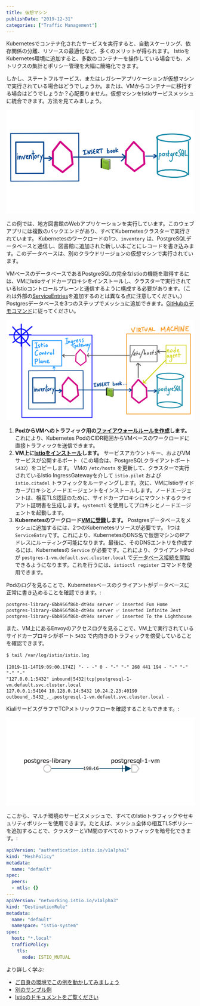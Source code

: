 ```yaml
---
title: 仮想マシン
publishDate: "2019-12-31"
categories: ["Traffic Management"]
---
```


Kubernetesでコンテナ化されたサービスを実行すると、自動スケーリング、依存関係の分離、リソースの最適化など、多くのメリットが得られます。 IstioをKubernetes環境に追加すると、多数のコンテナーを操作している場合でも、メトリクスの集計とポリシー管理を大幅に簡略化できます。

しかし、ステートフルサービス、またはレガシーアプリケーションが仮想マシンで実行されている場合はどうでしょうか。または、VMからコンテナーに移行する場合はどうでしょうか？心配要りません。仮想マシンをIstioサービスメッシュに統合できます。方法を見てみましょう。

![](/images/vm-call-flow.png)

この例では、地方図書館のWebアプリケーションを実行しています。このウェブアプリには複数のバックエンドがあり、すべてKubernetesクラスターで実行されています。 Kubernetesのワークロードの1つ、`inventory` は、PostgreSQLデータベースと通信し、図書館に追加された新しい本ごとにレコードを書き込みます。このデータベースは、別のクラウドリージョンの仮想マシンで実行されています。

VMベースのデータベースであるPostgreSQLの完全なIstioの機能を取得するには、VMにIstioサイドカープロキシをインストールし、クラスターで実行されているIstioコントロールプレーンと通信するように構成する必要があります。（これは外部の[ServiceEntries](/external-services)を追加するのとは異なる点に注意してください。）Postgresデータベースを3つのステップでメッシュに追加できます。[GitHubのデモコマンド](https://github.com/askmeegs/postgres-library/tree/0241acce9d7e2cede0de8ac9baa1338624f716eb#-postgres-library)に従ってください。

![](/images/vm-architecture.png)

1. **PodからVMへのトラフィック用の[ファイアウォールルールを作成](https://github.com/askmeegs/postgres-library#5-allow-pod-ip-traffic-to-the-vm)します。** これにより、Kubernetes PodのCIDR範囲からVMベースのワークロードに直接トラフィックを送信できます。
2. **VM上に[Istioをインストール](https://github.com/askmeegs/postgres-library#6-prepare-a-clusterenv-file-to-send-to-the-vm)します。** サービスアカウントキー、およびVMサービスが公開するポート（この場合は、PostgreSQLクライアントポート `5432`）をコピーします。 VMの `/etc/hosts` を更新して、クラスターで実行されているIstio IngressGatewayを介して `istio.pilot` および `istio.citadel` トラフィックをルーティングします。次に、VMにIstioサイドカープロキシとノードエージェントをインストールします。ノードエージェントは、相互TLS認証のために、サイドカープロキシにマウントするクライアント証明書を生成します。`systemctl` を使用してプロキシとノードエージェントを起動します。
3. **Kubernetesのワークロード[VMに登録](https://github.com/askmeegs/postgres-library#8-register-the-vm-with-istio-running-on-the-gke-cluster)します。** Postgresデータベースをメッシュに追加するには、2つのKubernetesリソースが必要です。 1つは `ServiceEntry`です。これにより、KubernetesのDNS名で仮想マシンのIPアドレスにルーティング可能になります。最後に、そのDNSエントリを作成するには、Kubernetesの `Service` が必要です。これにより、クライアントPodが `postgres-1-vm.default.svc.cluster.local` で[データベース接続を開始](https://github.com/askmeegs/postgres-library/blob/master/main.go#L39)できるようになります。これを行うには、`istioctl register` コマンドを使用できます。

Podのログを見ることで、Kubernetesベースのクライアントがデータベースに正常に書き込めることを確認できます。:

```
postgres-library-6bb956f86b-dt94x server ✅ inserted Fun Home
postgres-library-6bb956f86b-dt94x server ✅ inserted Infinite Jest
postgres-library-6bb956f86b-dt94x server ✅ inserted To the Lighthouse
```

また、VM上にあるEnvoyのアクセスログを見ることで、VM上で実行されているサイドカープロキシがポート `5432` で内向きのトラフィックを傍受していることを確認できます。

```
$ tail /var/log/istio/istio.log

[2019-11-14T19:09:00.174Z] "- - -" 0 - "-" "-" 268 441 194 - "-" "-" "-" "-"
"127.0.0.1:5432" inbound|5432|tcp|postgresql-1-vm.default.svc.cluster.local
127.0.0.1:54104 10.128.0.14:5432 10.24.2.23:40190
outbound_.5432_._.postgresql-1-vm.default.svc.cluster.local -
```

KialiサービスグラフでTCPメトリックフローを確認することもできます。:

![](/images/vm-kiali.png)

ここから、マルチ環境のサービスメッシュで、すべてのIstioトラフィックやセキュリティポリシーを使用できます。たとえば、メッシュ全体の相互TLSポリシーを追加することで、クラスターとVM間のすべてのトラフィックを暗号化できます。:

```YAML
apiVersion: "authentication.istio.io/v1alpha1"
kind: "MeshPolicy"
metadata:
  name: "default"
spec:
  peers:
  - mtls: {}
---
apiVersion: "networking.istio.io/v1alpha3"
kind: "DestinationRule"
metadata:
  name: "default"
  namespace: "istio-system"
spec:
  host: "*.local"
  trafficPolicy:
    tls:
      mode: ISTIO_MUTUAL
```


より詳しく学ぶ:
- [ご自身の環境でこの例を動かしてみましょう](https://github.com/askmeegs/postgres-library)
- [別のサンプル例](https://github.com/GoogleCloudPlatform/istio-samples/tree/master/mesh-expansion-gce)
- [Istioのドキュメントをご覧ください](https://istio.io/docs/examples/virtual-machines/single-network/)